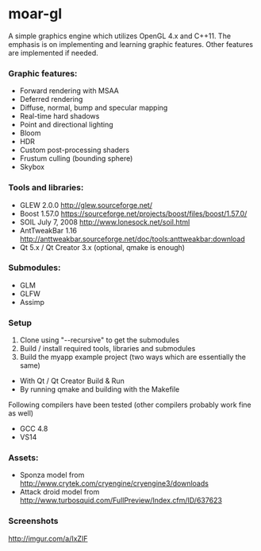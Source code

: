 # moar-gl

A simple graphics engine which utilizes OpenGL 4.x and C++11. The emphasis is on implementing and learning graphic features. Other features are implemented if needed.

### Graphic features:
- Forward rendering with MSAA
- Deferred rendering
- Diffuse, normal, bump and specular mapping
- Real-time hard shadows
- Point and directional lighting
- Bloom
- HDR
- Custom post-processing shaders
- Frustum culling (bounding sphere)
- Skybox

### Tools and libraries:

- GLEW 2.0.0 http://glew.sourceforge.net/
- Boost 1.57.0 https://sourceforge.net/projects/boost/files/boost/1.57.0/
- SOIL July 7, 2008 http://www.lonesock.net/soil.html
- AntTweakBar 1.16 http://anttweakbar.sourceforge.net/doc/tools:anttweakbar:download
- Qt 5.x / Qt Creator 3.x (optional, qmake is enough)

### Submodules:

- GLM
- GLFW
- Assimp

### Setup

1. Clone using "--recursive" to get the submodules
2. Build / install required tools, libraries and submodules
3. Build the myapp example project (two ways which are essentially the same)
 * With Qt / Qt Creator Build & Run
 * By running qmake and building with the Makefile

Following compilers have been tested (other compilers probably work fine as well)
- GCC 4.8
- VS14

### Assets:

- Sponza model from http://www.crytek.com/cryengine/cryengine3/downloads
- Attack droid model from http://www.turbosquid.com/FullPreview/Index.cfm/ID/637623

### Screenshots

http://imgur.com/a/IxZIF
